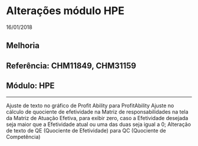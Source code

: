 # Alterações módulo HPE
16/01/2018
## Melhoria
## Referência: CHM11849, CHM31159
## Módulo: HPE
***

Ajuste de texto no gráfico de Profit Ability para ProfitAbility
Ajuste no cálculo de quociente de efetividade na Matriz de responsabilidades na tela da Matriz de Atuação Efetiva, para exibir zero, caso a Efetividade desejada seja maior que a Efetividade atual ou uma das duas seja igual a 0;
Alteração de texto de QE (Quociente de Efetividade) para QC (Quociente de Competência) 